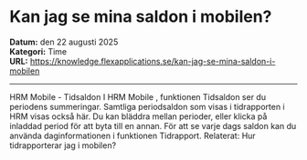 # Kan jag se mina saldon i mobilen?

**Datum:** den 22 augusti 2025  
**Kategori:** Time  
**URL:** https://knowledge.flexapplications.se/kan-jag-se-mina-saldon-i-mobilen

---

HRM Mobile - Tidsaldon
I
HRM Mobile
, funktionen
Tidsaldon
ser du periodens summeringar. Samtliga periodsaldon som visas i tidrapporten i HRM visas också här. Du kan bläddra mellan perioder, eller klicka på inladdad period för att byta till en annan.
För att se varje dags saldon kan du använda daginformationen i funktionen
Tidrapport.
Relaterat:
Hur tidrapporterar jag i mobilen?
